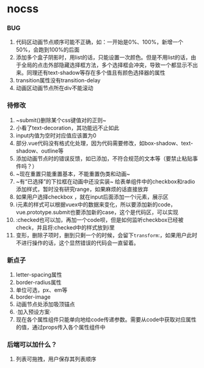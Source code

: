# nocss
### BUG
1. 代码区动画节点顺序可能不正确，如：一开始是0%、100%，新增一个50%，会跑到100%的后面
2. 添加多个盒子阴影时，用list的话，只能设置一次颜色。但是不用list的话，由于全局的点击外部隐藏选择框方法，多个选择框会冲突，导致一个都显示不出来。同理还有text-shadow等存在多个值且有颜色选择器的属性
3. transition属性没有transition-delay
4. 动画区动画节点所在div不能滚动

 

### 待修改

1. ~submit()删除某个css键值对的正则~
2. 小看了text-decoration，其功能远不止如此
3. input内值为空时对应值应该置为0
4. 部分.vue代码没有格式化处理，因为代码需要修改，如box-shadow、text-shadow、outline等
5. 添加动画节点时的错误反馈，如已添加，不符合规范的文本等（要禁止粘贴事件吗？）
6. ~现在重置只能重置基本，不能重置伪类和动画~
7. ~有“已选择”的下拉框在动画中还没实装~
给表单组件中的checkbox和radio添加样式，暂时没有研究range，如果麻烦的话直接放弃
8.	如果用户选择checkbox ，就在input后面添加一个i元素，展示区
9.	i元素的样式可以根据vuex中的数据来变化，所以要添加新的code，vue.prototype.submit也要添加新的case，这个是代码区，可以实现
10.	:checked也可以加，再加一个code呗，但是如何监听checkbox已经被check，并且将:checked中的样式放到i里
11. 变形，删除子项时，删到只剩一个的时候，会留下`transform`:，如果用户此时不进行操作的话，这个显然错误的代码会一直留着。


 
### 新点子

1. letter-spacing属性
2. border-radius属性
3. 单位可选，px、em等
4. border-image
5. 动画节点处添加吸顶锚点
6. ·加入预设方案·
7. 现在各个属性组件只能单向地给code传递参数。需要从code中获取对应属性的值，通过props传入各个属性组件中



### 后端可以加什么？
1. 列表可拖拽，用户保存其列表顺序
